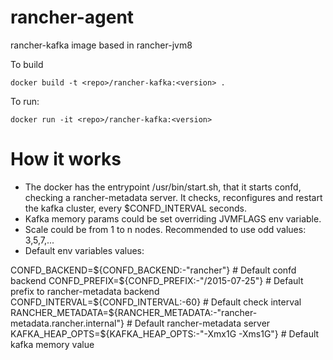 rancher-agent
============

rancher-kafka image based in rancher-jvm8

To build

```
docker build -t <repo>/rancher-kafka:<version> .
```

To run:

```
docker run -it <repo>/rancher-kafka:<version> 
```

# How it works

* The docker has the entrypoint /usr/bin/start.sh, that it starts confd, checking a rancher-metadata server. It checks, reconfigures and restart the kafka cluster, every $CONFD_INTERVAL seconds.
* Kafka memory params could be set overriding JVMFLAGS env variable.
* Scale could be from 1 to n nodes. Recommended to use odd values: 3,5,7,...
* Default env variables values:

CONFD_BACKEND=${CONFD_BACKEND:-"rancher"}               # Default confd backend
CONFD_PREFIX=${CONFD_PREFIX:-"/2015-07-25"}             # Default prefix to rancher-metadata backend
CONFD_INTERVAL=${CONFD_INTERVAL:-60}                    # Default check interval
RANCHER_METADATA=${RANCHER_METADATA:-"rancher-metadata.rancher.internal"}   # Default rancher-metadata server
KAFKA_HEAP_OPTS=${KAFKA_HEAP_OPTS:-"-Xmx1G -Xms1G"}     # Default kafka memory value
